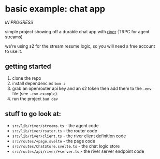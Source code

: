 # basic example: chat app

_IN PROGRESS_

simple project showing off a durable chat app with [river](https://github.com/bmdavis419/river) (TRPC for agent streams)

we're using s2 for the stream resume logic, so you will need a free account to use it.

## getting started

1. clone the repo
2. install dependencies `bun i`
3. grab an openrouter api key and an s2 token then add them to the `.env` file (see `.env.example`)
4. run the project `bun dev`

## stuff to go look at:

- `src/lib/river/streams.ts` - the agent code
- `src/lib/river/router.ts` - the router code
- `src/lib/river/client.ts` - the river client definition code
- `src/routes/+page.svelte` - the page code
- `src/routes/ChatStore.svelte.ts` - the chat logic store
- `src/routes/api/river/+server.ts` - the river server endpoint code
